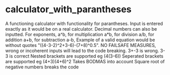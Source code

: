 # calculator_with_parantheses
A functioning calculator with functionality for parantheses. Input is entered exactly as it would be on a real calculator. Decimal numbers can also be inputted. For exponents, a^b, for multiplication a*b, for division a/b, for addition a+b, for subtraction a-b, Example of a valid equation would be without quotes "((4-3-2)^2+3-6)-(7+8)^0.5". 
NO FAILSAFE MEASURES, wrong or incoherent inputs will lead to the code breaking. 3+-3 is wrong. 3-3 is correct
Nested brackets are supported eg (4(3-6))
Seperated brackets are supported eg (4+3)(4+6)^2
Takes BODMAS into account
Square root of negative numbers breaks the code
